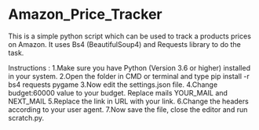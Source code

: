 # Amazon_Price_Tracker
This is a simple python script which can be used to track a products prices on Amazon. 
It uses Bs4 (BeautifulSoup4) and Requests library to do the task.

Instructions :
1.Make sure you have Python (Version 3.6 or higher) installed in your system.
2.Open the folder in CMD or terminal and type pip install -r bs4 requests pygame
3.Now edit the settings.json file.
4.Change budget:60000 value to your budget. Replace mails YOUR_MAIL and NEXT_MAIL
5.Replace the link in URL with your link.
6.Change the headers according to your user agent. 
7.Now save the file, close the editor and run scratch.py.

